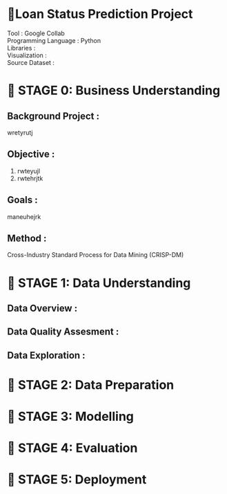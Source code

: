 # 📔**Loan Status Prediction Project**
Tool : Google Collab <br>
Programming Language : Python <br>
Libraries : <br>
Visualization : <br>
Source Dataset : <br>

# 📂 STAGE 0: Business Understanding
## Background Project :
wretyrutj

## Objective :
1. rwteyujl
2. rwtehrjtk

## Goals :
maneuhejrk

## Method :
Cross-Industry Standard Process for Data Mining (CRISP-DM)
<br>

# 📂 STAGE 1: Data Understanding
## Data Overview :

## Data Quality Assesment :

## Data Exploration :

# 📂 STAGE 2: Data Preparation

# 📂 STAGE 3: Modelling

# 📂 STAGE 4: Evaluation

# 📂 STAGE 5: Deployment
